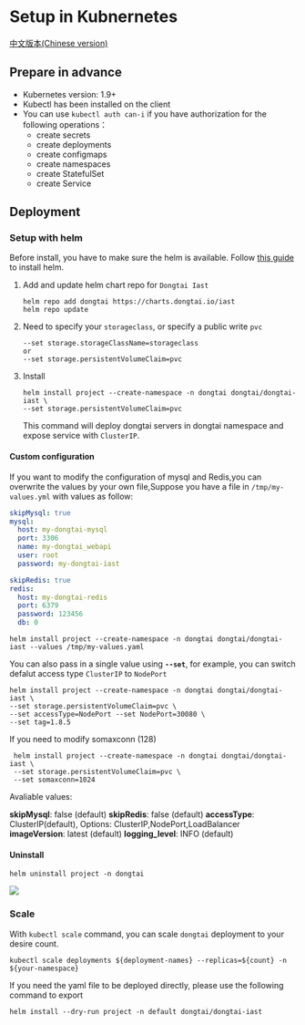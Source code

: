# Setup in Kubnernetes

[中文版本(Chinese version)](README.ZH-CN.MD)

## Prepare in advance

- Kubernetes version: 1.9+
- Kubectl has been installed on the client
- You can use `kubectl auth can-i` if you have authorization for the following operations：
    - create secrets
    - create deployments
    - create configmaps
    - create namespaces
    - create StatefulSet
    - create Service

## Deployment

### Setup with helm

Before install, you have to make sure the helm is available. Follow [this guide](https://helm.sh/docs/intro/install/) to install helm.

1. Add and update helm chart repo for `Dongtai Iast`

   ```
   helm repo add dongtai https://charts.dongtai.io/iast
   helm repo update
   ```

2. Need to specify your `storageclass`, or specify a public write `pvc`

   ```
   --set storage.storageClassName=storageclass
   or
   --set storage.persistentVolumeClaim=pvc
   ```
   
2. Install

   ```
   helm install project --create-namespace -n dongtai dongtai/dongtai-iast \
   --set storage.persistentVolumeClaim=pvc
   ```
   
   This command will deploy dongtai servers in dongtai namespace and expose service with `ClusterIP`.

#### Custom configuration

If you want to modify the configuration of mysql and Redis,you can overwrite the values by your own file,Suppose you have a file in `/tmp/my-values.yml` with values as follow:

``` yaml
skipMysql: true
mysql:
  host: my-dongtai-mysql
  port: 3306
  name: my-dongtai_webapi
  user: root
  password: my-dongtai-iast

skipRedis: true
redis:
  host: my-dongtai-redis
  port: 6379
  password: 123456
  db: 0
```

``` shell script
helm install project --create-namespace -n dongtai dongtai/dongtai-iast --values /tmp/my-values.yaml
```

You can also pass in a single value using **`--set`**, for example, you can switch defalut access type `ClusterIP` to `NodePort` 

```shell
helm install project --create-namespace -n dongtai dongtai/dongtai-iast \
--set storage.persistentVolumeClaim=pvc \
--set accessType=NodePort --set NodePort=30080 \
--set tag=1.8.5
```

If you need to modify somaxconn (128) 

```
 helm install project --create-namespace -n dongtai dongtai/dongtai-iast \
 --set storage.persistentVolumeClaim=pvc \
 --set somaxconn=1024
```

Avaliable values:

**skipMysql**:  false (default)
**skipRedis**: false (default)
**accessType**: ClusterIP(default), Options: ClusterIP,NodePort,LoadBalancer
**imageVersion**: latest (default)
**logging_level**: INFO (default)

#### Uninstall
```
helm uninstall project -n dongtai
```

<img src="https://static.scarf.sh/a.png?x-pxid=a7858f70-7435-420a-bc4e-0b71a7727c99" />


### Scale

With `kubectl scale` command, you can scale `dongtai` deployment to your desire count.

```
kubectl scale deployments ${deployment-names} --replicas=${count} -n ${your-namespace}
```



If you need the yaml file to be deployed directly, please use the following command to export

```
helm install --dry-run project -n default dongtai/dongtai-iast
```

